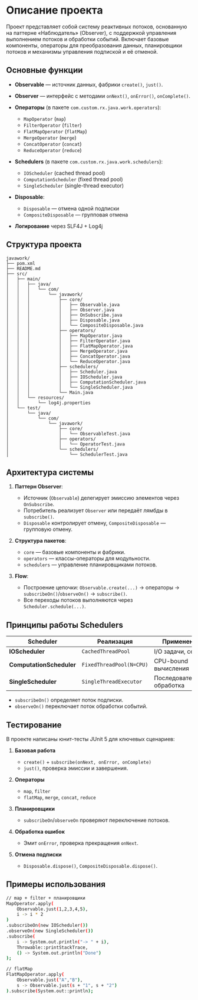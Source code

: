 # Описание проекта

Проект представляет собой систему реактивных потоков, основанную на паттерне «Наблюдатель» (Observer), с поддержкой управления выполнением потоков и обработки событий. Включает базовые компоненты, операторы для преобразования данных, планировщики потоков и механизмы управления подпиской и её отменой.

## Основные функции

* **Observable** — источник данных, фабрики `create()`, `just()`.
* **Observer** — интерфейс с методами `onNext()`, `onError()`, `onComplete()`.
* **Операторы** (в пакете `com.custom.rx.java.work.operators`):

    * `MapOperator` (`map`)
    * `FilterOperator` (`filter`)
    * `FlatMapOperator` (`flatMap`)
    * `MergeOperator` (`merge`)
    * `ConcatOperator` (`concat`)
    * `ReduceOperator` (`reduce`)
* **Schedulers** (в пакете `com.custom.rx.java.work.schedulers`):

    * `IOScheduler` (cached thread pool)
    * `ComputationScheduler` (fixed thread pool)
    * `SingleScheduler` (single-thread executor)
* **Disposable**:

    * `Disposable` — отмена одной подписки
    * `CompositeDisposable` — групповая отмена
* **Логирование** через SLF4J + Log4j

## Структура проекта

```plaintext
javawork/
├── pom.xml
├── README.md
├── src/
│   ├── main/
│   │   ├── java/
│   │   │   └── com/
│   │   │       └── javawork/
│   │   │           ├── core/
│   │   │           │   ├── Observable.java
│   │   │           │   ├── Observer.java
│   │   │           │   ├── OnSubscribe.java
│   │   │           │   ├── Disposable.java
│   │   │           │   └── CompositeDisposable.java
│   │   │           ├── operators/
│   │   │           │   ├── MapOperator.java
│   │   │           │   ├── FilterOperator.java
│   │   │           │   ├── FlatMapOperator.java
│   │   │           │   ├── MergeOperator.java
│   │   │           │   ├── ConcatOperator.java
│   │   │           │   └── ReduceOperator.java
│   │   │           ├── schedulers/
│   │   │           │   ├── Scheduler.java
│   │   │           │   ├── IOScheduler.java
│   │   │           │   ├── ComputationScheduler.java
│   │   │           │   └── SingleScheduler.java
│   │   │           └── Main.java
│   │   └── resources/
│   │       └── log4j.properties
│   └── test/
│       └── java/
│           └── com/
│               └── javawork/
│                   ├── core/
│                   │   └── ObservableTest.java
│                   ├── operators/
│                   │   └── OperatorTest.java
│                   └── schedulers/
│                       └── SchedulerTest.java
```

## Архитектура системы

1. **Паттерн Observer**:

    * Источник (`Observable`) делегирует эмиссию элементов через `OnSubscribe`.
    * Потребитель реализует `Observer` или передаёт лямбды в `subscribe()`.
    * `Disposable` контролирует отмену, `CompositeDisposable` — групповую отмену.

2. **Структура пакетов**:

    * `core` — базовые компоненты и фабрики.
    * `operators` — классы-операторы для модульности.
    * `schedulers` — управление планировщиками потоков.

3. **Flow**:

    * Построение цепочки: `Observable.create(...)` → операторы → `subscribeOn()`/`observeOn()` → `subscribe()`.
    * Все переходы потоков выполняются через `Scheduler.schedule(...)`.

## Принципы работы Schedulers

| Scheduler                  | Реализация               | Применение                 |
| -------------------------- | ------------------------ | -------------------------- |
| **IOScheduler**          | `CachedThreadPool`       | I/O задачи, сеть           |
| **ComputationScheduler** | `FixedThreadPool(N=CPU)` | CPU-bound вычисления       |
| **SingleScheduler**      | `SingleThreadExecutor`   | Последовательная обработка |

* `subscribeOn()` определяет поток подписки.
* `observeOn()` переключает поток обработки событий.

## Тестирование

В проекте написаны юнит-тесты JUnit 5 для ключевых сценариев:

1. **Базовая работа**

    * `create()` + `subscribe(onNext, onError, onComplete)`
    * `just()`, проверка эмиссии и завершения.
2. **Операторы**

    * `map`, `filter`
    * `flatMap`, `merge`, `concat`, `reduce`
3. **Планировщики**

    * `subscribeOn`/`observeOn` проверяют переключение потоков.
4. **Обработка ошибок**

    * Эмит `onError`, проверка прекращения `onNext`.
5. **Отмена подписки**

    * `Disposable.dispose()`, `CompositeDisposable.dispose()`.

## Примеры использования

```bash
// map + filter + планировщики
MapOperator.apply(
    Observable.just(1,2,3,4,5),
    i -> i * 2
)
.subscribeOn(new IOScheduler())
.observeOn(new SingleScheduler())
.subscribe(
    i -> System.out.println("-> " + i),
    Throwable::printStackTrace,
    () -> System.out.println("Done")
);

// flatMap
FlatMapOperator.apply(
    Observable.just("A","B"),
    s -> Observable.just(s + "1", s + "2")
).subscribe(System.out::println);
```
